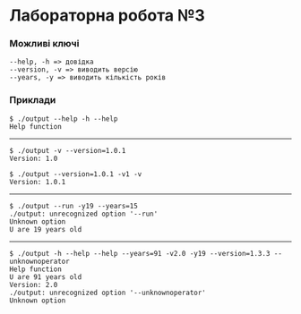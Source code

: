 # Лабораторна робота №3

### Можливі ключі
    --help, -h => довідка
    --version, -v => виводить версію
    --years, -y => виводить кількість років

### Приклади
    $ ./output --help -h --help
    Help function
---
    $ ./output -v --version=1.0.1
    Version: 1.0
    
    $ ./output --version=1.0.1 -v1 -v
    Version: 1.0.1
---
    $ ./output --run -y19 --years=15
    ./output: unrecognized option '--run'
    Unknown option
    U are 19 years old
---
    $ ./output -h --help --help --years=91 -v2.0 -y19 --version=1.3.3 --unknownoperator
    Help function
    U are 91 years old
    Version: 2.0
    ./output: unrecognized option '--unknownoperator'
    Unknown option
